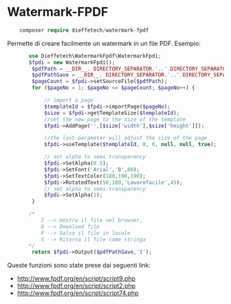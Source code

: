 # Watermark-FPDF

```php
    composer require dieffetech/watermark-fpdf
```

Permette di creare facilmente un watermark in un file PDF.
Esempio:

```php
       use Dieffetech\WatermarkFpdf\WatermarkFpdi;
       $fpdi = new WatermarkFpdi();
		$pdfPath = __DIR__. DIRECTORY_SEPARATOR.'..'.DIRECTORY_SEPARATOR.'../media/lf_ebooks/1634655065/file.pdf';
		$pdfPathSave = __DIR__. DIRECTORY_SEPARATOR.'..'.DIRECTORY_SEPARATOR.'../media/lf_ebooks/1634655065/file_prova.pdf';
		$pageCount = $fpdi->setSourceFile($pdfPath);
		for ($pageNo = 1; $pageNo <= $pageCount; $pageNo++) {

			// import a page
			$templateId = $fpdi->importPage($pageNo);
			$size = $fpdi->getTemplateSize($templateId);
			//set the new page to the size of the template
			$fpdi->AddPage('',[$size['width'],$size['height']]);

			//the last parameter will adjust the size of the page
			$fpdi->useTemplate($templateId, 0, 0, null, null, true);

			// set alpha to semi-transparency
			$fpdi->SetAlpha(0.5);
			$fpdi->SetFont('Arial','B',80);
			$fpdi->SetTextColor(188,190,190);
			$fpdi->RotatedText(50,180,'Lavorofacile',45);
			// set alpha to semi-transparency
			$fpdi->SetAlpha(1);
		}

       /*
           I --> mostra il file nel browser,
           D --> Download file
           F --> Salva il file in locale
           S --> Ritorna il file come stringa
       */
		return $fpdi->Output($pdfPathSave,'I');
```

Queste funzioni sono state prese dai seguenti link:

- http://www.fpdf.org/en/script/script9.php
- http://www.fpdf.org/en/script/script2.php
- http://www.fpdf.org/en/script/script74.php
